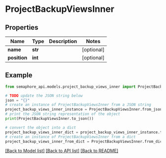 # ProjectBackupViewsInner


## Properties

Name | Type | Description | Notes
------------ | ------------- | ------------- | -------------
**name** | **str** |  | [optional] 
**position** | **int** |  | [optional] 

## Example

```python
from semaphore_api.models.project_backup_views_inner import ProjectBackupViewsInner

# TODO update the JSON string below
json = "{}"
# create an instance of ProjectBackupViewsInner from a JSON string
project_backup_views_inner_instance = ProjectBackupViewsInner.from_json(json)
# print the JSON string representation of the object
print(ProjectBackupViewsInner.to_json())

# convert the object into a dict
project_backup_views_inner_dict = project_backup_views_inner_instance.to_dict()
# create an instance of ProjectBackupViewsInner from a dict
project_backup_views_inner_from_dict = ProjectBackupViewsInner.from_dict(project_backup_views_inner_dict)
```
[[Back to Model list]](../README.md#documentation-for-models) [[Back to API list]](../README.md#documentation-for-api-endpoints) [[Back to README]](../README.md)


